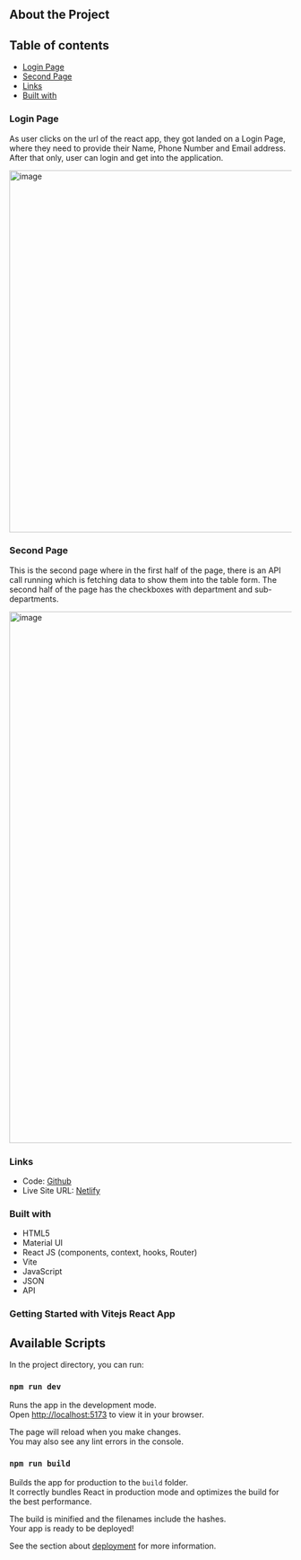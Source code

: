 ## About the Project

## Table of contents

- [Login Page](#login-page)
- [Second Page](#second-page)
- [Links](#links)
- [Built with](#built-with)

### Login Page

As user clicks on the url of the react app, they got landed on a Login Page, where they need to provide their Name, Phone Number and Email address. 
After that only, user can login and get into the application.

<img width="645" alt="image" src="https://github.com/kartikp962/react-app/assets/114161683/dca6aa1b-fc2d-430a-8d68-6824287d304f">


### Second Page

This is the second page where in the first half of the page, there is an API call running which is fetching data to show them into the table form.
The second half of the page has the checkboxes with department and sub-departments.

<img width="947" alt="image" src="https://github.com/kartikp962/react-app/assets/114161683/6fdb7681-9c43-42ee-a003-517e9624f4a8">


### Links

- Code: [Github](https://github.com/kartikp962/react-app.git)
- Live Site URL: [Netlify](https://react-app-123.netlify.app/)


### Built with

- HTML5
- Material UI
- React JS (components, context, hooks, Router)
- Vite
- JavaScript
- JSON
- API



### Getting Started with Vitejs React App

## Available Scripts

In the project directory, you can run:

### `npm run dev`

Runs the app in the development mode.\
Open [http://localhost:5173](http://localhost:5173) to view it in your browser.

The page will reload when you make changes.\
You may also see any lint errors in the console.

### `npm run build`

Builds the app for production to the `build` folder.\
It correctly bundles React in production mode and optimizes the build for the best performance.

The build is minified and the filenames include the hashes.\
Your app is ready to be deployed!

See the section about [deployment](https://facebook.github.io/create-react-app/docs/deployment) for more information.
